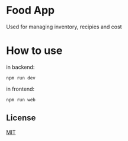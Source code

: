 
# Food App

Used for managing inventory, recipies and cost

# How to use

in backend:

`npm run dev`

in frontend:

`npm run web`


## License

[MIT](https://choosealicense.com/licenses/mit/)

